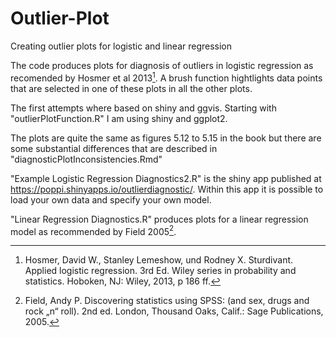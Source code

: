 # Outlier-Plot
Creating outlier plots for logistic and linear regression

The code produces plots for diagnosis of outliers in logistic regression as recomended by Hosmer et al 2013[^1]. A brush function hightlights data points that are selected in one of these plots in all the other plots. 

The first attempts where based on shiny and ggvis. Starting with "outlierPlotFunction.R" I am using shiny and ggplot2.

The plots are quite the same as figures 5.12 to 5.15 in the book but there are some substantial differences that are described in "diagnosticPlotInconsistencies.Rmd"

"Example Logistic Regression Diagnostics2.R" is the shiny app published at https://poppi.shinyapps.io/outlierdiagnostic/. Within this app it is possible to load your own data and specify your own model.

"Linear Regression Diagnostics.R" produces plots for a linear regression model as recommended by Field 2005[^2].


[^1]: Hosmer, David W., Stanley Lemeshow, und Rodney X. Sturdivant. Applied logistic regression. 3rd Ed. Wiley series in probability and statistics. Hoboken, NJ: Wiley, 2013, p 186 ff.

[^2]: Field, Andy P. Discovering statistics using SPSS: (and sex, drugs and rock „n“ roll). 2nd ed. London, Thousand Oaks, Calif.: Sage Publications, 2005.
